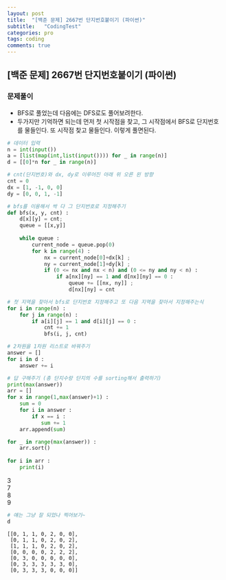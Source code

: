 ```yaml
---
layout: post
title:  "[백준 문제] 2667번 단지번호붙이기 (파이썬)"
subtitle:   "CodingTest"
categories: pro
tags: coding
comments: true
---
```


## [백준 문제] 2667번 단지번호붙이기 (파이썬)


### 문제풀이

- BFS로 풀었는데 다음에는 DFS로도 풀어보려한다.
- 두가지만 기억하면 되는데 먼저 첫 시작점을 찾고, 그 시작점에서 BFS로 단지번호를 물들인다. 또 시작점 찾고 물들인다. 이렇게 풀면된다.


```python
# 데이터 입력
n = int(input())
a = [list(map(int,list(input()))) for _ in range(n)]
d = [[0]*n for _ in range(n)]

# cnt(단지번호)와 dx, dy로 이루어진 아래 위 오른 왼 방향
cnt = 0
dx = [1, -1, 0, 0]
dy = [0, 0, 1, -1]

# bfs를 이용해서 싹 다 그 단지번호로 지정해주기
def bfs(x, y, cnt) :
    d[x][y] = cnt;
    queue = [[x,y]]
    
    while queue :
        current_node = queue.pop(0)
        for k in range(4) :
            nx = current_node[0]+dx[k] ;
            ny = current_node[1]+dy[k] ;
            if (0 <= nx and nx < n) and (0 <= ny and ny < n) :
                if a[nx][ny] == 1 and d[nx][ny] == 0 :
                    queue += [[nx, ny]] ;
                    d[nx][ny] = cnt

# 첫 지역을 찾아서 bfs로 단지번호 지정해주고 또 다음 지역을 찾아서 지정해주는식
for i in range(n) :
    for j in range(n) :
        if a[i][j] == 1 and d[i][j] == 0 :
            cnt += 1
            bfs(i, j, cnt)

# 2차원을 1차원 리스트로 바꿔주기
answer = []
for i in d :
    answer += i

# 답 구해주기 (총 단지수랑 단지의 수를 sorting해서 출력하기)
print(max(answer))
arr = []
for x in range(1,max(answer)+1) :
    sum = 0
    for i in answer :
        if x == i :
           sum += 1
    arr.append(sum)

for _ in range(max(answer)) :
    arr.sort()
    
for i in arr :
    print(i)
```

3  
7  
8  
9  


```python
# 얘는 그냥 잘 되었나 찍어보기~
d
```




    [[0, 1, 1, 0, 2, 0, 0],
     [0, 1, 1, 0, 2, 0, 2],
     [1, 1, 1, 0, 2, 0, 2],
     [0, 0, 0, 0, 2, 2, 2],
     [0, 3, 0, 0, 0, 0, 0],
     [0, 3, 3, 3, 3, 3, 0],
     [0, 3, 3, 3, 0, 0, 0]]


